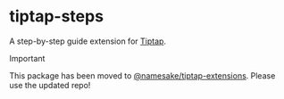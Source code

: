 # tiptap-steps

A step-by-step guide extension for [Tiptap](https://tiptap.dev/).

> [!IMPORTANT]
> This package has been moved to [@namesake/tiptap-extensions](https://github.com/namesakefyi/tiptap-extensions). Please use the updated repo!